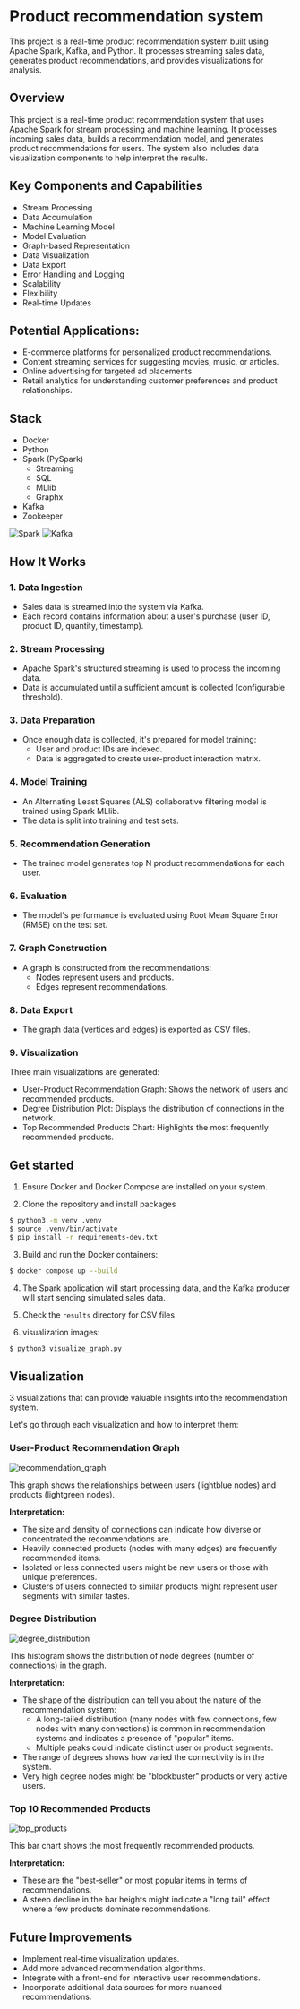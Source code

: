 
# Product recommendation system

This project is a real-time product recommendation system built using Apache Spark, Kafka, and Python. It processes streaming sales data, generates product recommendations, and provides visualizations for analysis.


## Overview

This project is a real-time product recommendation system that uses Apache Spark for stream processing and machine learning. It processes incoming sales data, builds a recommendation model, and generates product recommendations for users. The system also includes data visualization components to help interpret the results.

## Key Components and Capabilities

- Stream Processing
- Data Accumulation
- Machine Learning Model
- Model Evaluation
- Graph-based Representation
- Data Visualization
- Data Export
- Error Handling and Logging
- Scalability
- Flexibility
- Real-time Updates

## Potential Applications:

- E-commerce platforms for personalized product recommendations.
- Content streaming services for suggesting movies, music, or articles.
- Online advertising for targeted ad placements.
- Retail analytics for understanding customer preferences and product relationships.

## Stack

- Docker
- Python
- Spark (PySpark)
    - Streaming
    - SQL
    - MLlib
    - Graphx
- Kafka
- Zookeeper

![Spark](spark.png)
![Kafka](kafka.png)

## How It Works

### 1. Data Ingestion
- Sales data is streamed into the system via Kafka.
- Each record contains information about a user's purchase (user ID, product ID, quantity, timestamp).

### 2. Stream Processing
- Apache Spark's structured streaming is used to process the incoming data.
- Data is accumulated until a sufficient amount is collected (configurable threshold).

### 3. Data Preparation
- Once enough data is collected, it's prepared for model training:
  - User and product IDs are indexed.
  - Data is aggregated to create user-product interaction matrix.

### 4. Model Training
- An Alternating Least Squares (ALS) collaborative filtering model is trained using Spark MLlib.
- The data is split into training and test sets.

### 5. Recommendation Generation
- The trained model generates top N product recommendations for each user.

### 6. Evaluation
- The model's performance is evaluated using Root Mean Square Error (RMSE) on the test set.

### 7. Graph Construction
- A graph is constructed from the recommendations:
  - Nodes represent users and products.
  - Edges represent recommendations.

### 8. Data Export
- The graph data (vertices and edges) is exported as CSV files.

### 9. Visualization
Three main visualizations are generated:
- User-Product Recommendation Graph: Shows the network of users and recommended products.
- Degree Distribution Plot: Displays the distribution of connections in the network.
- Top Recommended Products Chart: Highlights the most frequently recommended products.



## Get started

1. Ensure Docker and Docker Compose are installed on your system.

2. Clone the repository and install packages

```bash
$ python3 -m venv .venv
$ source .venv/bin/activate
$ pip install -r requirements-dev.txt
```

3. Build and run the Docker containers:

```bash
$ docker compose up --build
```

4. The Spark application will start processing data, and the Kafka producer will start sending simulated sales data.

5. Check the `results` directory for CSV files 

6. visualization images:

```bash
$ python3 visualize_graph.py
```


## Visualization

3 visualizations that can provide valuable insights into the recommendation system.

Let's go through each visualization and how to interpret them:

### User-Product Recommendation Graph

![recommendation_graph](sample_results/recommendation_graph.png)

This graph shows the relationships between users (lightblue nodes) and products (lightgreen nodes).

**Interpretation:**

- The size and density of connections can indicate how diverse or concentrated the recommendations are.
- Heavily connected products (nodes with many edges) are frequently recommended items.
- Isolated or less connected users might be new users or those with unique preferences.
- Clusters of users connected to similar products might represent user segments with similar tastes.


### Degree Distribution

![degree_distribution](sample_results/degree_distribution.png)

This histogram shows the distribution of node degrees (number of connections) in the graph.

**Interpretation:**

- The shape of the distribution can tell you about the nature of the recommendation system:
    - A long-tailed distribution (many nodes with few connections, few nodes with many connections) is common in recommendation systems and indicates a presence of "popular" items.
    - Multiple peaks could indicate distinct user or product segments.
- The range of degrees shows how varied the connectivity is in the system.
- Very high degree nodes might be "blockbuster" products or very active users.



### Top 10 Recommended Products 

![top_products](sample_results/top_products.png)

This bar chart shows the most frequently recommended products.

**Interpretation:**

- These are the "best-seller" or most popular items in terms of recommendations.
- A steep decline in the bar heights might indicate a "long tail" effect where a few products dominate recommendations.


## Future Improvements

- Implement real-time visualization updates.
- Add more advanced recommendation algorithms.
- Integrate with a front-end for interactive user recommendations.
- Incorporate additional data sources for more nuanced recommendations.